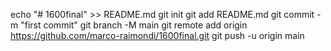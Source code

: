 echo "# 1600final" >> README.md
  git init
  git add README.md
  git commit -m "first commit"
  git branch -M main
  git remote add origin https://github.com/marco-raimondi/1600final.git
  git push -u origin main
